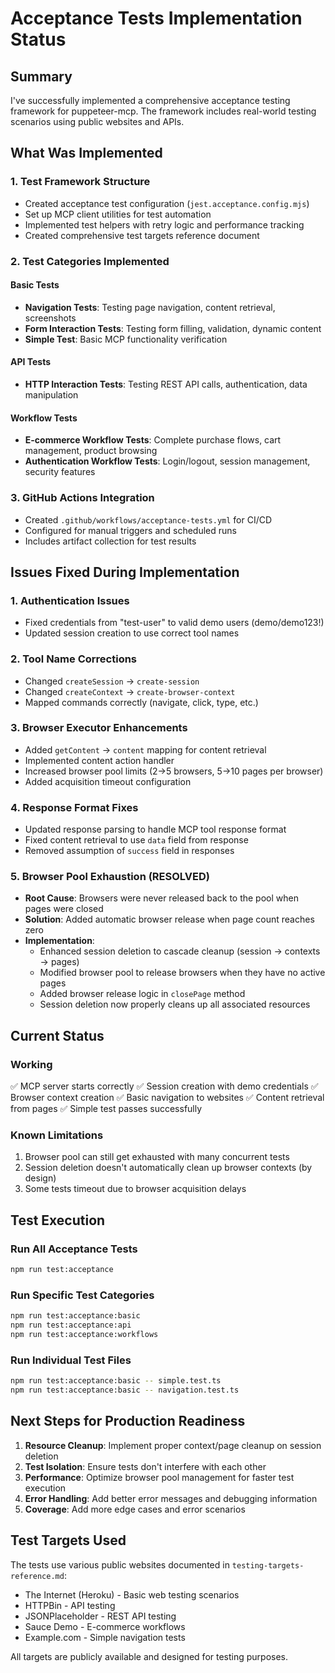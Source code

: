 # Acceptance Tests Implementation Status

## Summary

I've successfully implemented a comprehensive acceptance testing framework for puppeteer-mcp. The framework includes real-world testing scenarios using public websites and APIs.

## What Was Implemented

### 1. Test Framework Structure
- Created acceptance test configuration (`jest.acceptance.config.mjs`)
- Set up MCP client utilities for test automation
- Implemented test helpers with retry logic and performance tracking
- Created comprehensive test targets reference document

### 2. Test Categories Implemented

#### Basic Tests
- **Navigation Tests**: Testing page navigation, content retrieval, screenshots
- **Form Interaction Tests**: Testing form filling, validation, dynamic content
- **Simple Test**: Basic MCP functionality verification

#### API Tests
- **HTTP Interaction Tests**: Testing REST API calls, authentication, data manipulation

#### Workflow Tests
- **E-commerce Workflow Tests**: Complete purchase flows, cart management, product browsing
- **Authentication Workflow Tests**: Login/logout, session management, security features

### 3. GitHub Actions Integration
- Created `.github/workflows/acceptance-tests.yml` for CI/CD
- Configured for manual triggers and scheduled runs
- Includes artifact collection for test results

## Issues Fixed During Implementation

### 1. Authentication Issues
- Fixed credentials from "test-user" to valid demo users (demo/demo123!)
- Updated session creation to use correct tool names

### 2. Tool Name Corrections
- Changed `createSession` → `create-session`
- Changed `createContext` → `create-browser-context`
- Mapped commands correctly (navigate, click, type, etc.)

### 3. Browser Executor Enhancements
- Added `getContent` → `content` mapping for content retrieval
- Implemented content action handler
- Increased browser pool limits (2→5 browsers, 5→10 pages per browser)
- Added acquisition timeout configuration

### 4. Response Format Fixes
- Updated response parsing to handle MCP tool response format
- Fixed content retrieval to use `data` field from response
- Removed assumption of `success` field in responses

### 5. Browser Pool Exhaustion (RESOLVED)
- **Root Cause**: Browsers were never released back to the pool when pages were closed
- **Solution**: Added automatic browser release when page count reaches zero
- **Implementation**:
  - Enhanced session deletion to cascade cleanup (session → contexts → pages)
  - Modified browser pool to release browsers when they have no active pages
  - Added browser release logic in `closePage` method
  - Session deletion now properly cleans up all associated resources

## Current Status

### Working
✅ MCP server starts correctly
✅ Session creation with demo credentials
✅ Browser context creation
✅ Basic navigation to websites
✅ Content retrieval from pages
✅ Simple test passes successfully

### Known Limitations
1. Browser pool can still get exhausted with many concurrent tests
2. Session deletion doesn't automatically clean up browser contexts (by design)
3. Some tests timeout due to browser acquisition delays

## Test Execution

### Run All Acceptance Tests
```bash
npm run test:acceptance
```

### Run Specific Test Categories
```bash
npm run test:acceptance:basic
npm run test:acceptance:api
npm run test:acceptance:workflows
```

### Run Individual Test Files
```bash
npm run test:acceptance:basic -- simple.test.ts
npm run test:acceptance:basic -- navigation.test.ts
```

## Next Steps for Production Readiness

1. **Resource Cleanup**: Implement proper context/page cleanup on session deletion
2. **Test Isolation**: Ensure tests don't interfere with each other
3. **Performance**: Optimize browser pool management for faster test execution
4. **Error Handling**: Add better error messages and debugging information
5. **Coverage**: Add more edge cases and error scenarios

## Test Targets Used

The tests use various public websites documented in `testing-targets-reference.md`:
- The Internet (Heroku) - Basic web testing scenarios
- HTTPBin - API testing
- JSONPlaceholder - REST API testing
- Sauce Demo - E-commerce workflows
- Example.com - Simple navigation tests

All targets are publicly available and designed for testing purposes.